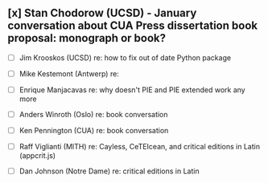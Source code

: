 [x] Stan Chodorow (UCSD) - January conversation about CUA Press dissertation book proposal: monograph or book?
---
- [ ] Jim Krooskos (UCSD) re: how to fix out of date Python package
- [ ] Mike Kestemont (Antwerp) re:
- [ ] Enrique Manjacavas re: why doesn't PIE and PIE extended work any more

- [ ] Anders Winroth (Oslo) re: book conversation
- [ ] Ken Pennington (CUA) re: book conversation
- [ ] Raff Viglianti (MITH) re: Cayless, CeTEIcean, and critical editions in Latin (appcrit.js)
- [ ] Dan Johnson (Notre Dame) re: critical editions in Latin
